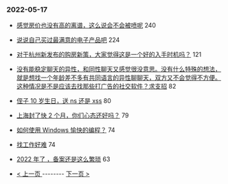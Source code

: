 ### 2022-05-17 
- [感觉房价也没有高的离谱，这么说会不会被喷呢](https://www.v2ex.com/t/853391) 240
- [说说自己买过最满意的电子产品吧](https://www.v2ex.com/t/853340) 224
- [对于杭州新发布的购房新策，大家觉得这是一个好的入手时机吗？](https://www.v2ex.com/t/853360) 121
- [没有能稳定聊天的异性，和同性聊天又感觉很没意思。没有什么特殊的想法，就是想找一个年龄差不多有共同语言的异性聊聊天，双方又不会觉得不方便。这种情况是不是应该去找那些打广告的社交软件？求支招](https://www.v2ex.com/t/853327) 82
- [侄子 10 岁生日，送 ns 还是 xss](https://www.v2ex.com/t/853342) 80
- [上海封了快 2 个月，你们心态还好吗？](https://www.v2ex.com/t/853436) 79
- [如何使用 Windows 愉快的编程？](https://www.v2ex.com/t/853292) 74
- [找工作好难](https://www.v2ex.com/t/853368) 74
- [2022 年了 ，备案还是这么繁琐](https://www.v2ex.com/t/853461) 63 

- [ < 上一页 ](https://github.com/able8/v2ex-hot-record/blob/master/2022-05-16.md) -------- [ 下一页 > ](https://github.com/able8/v2ex-hot-record/blob/master/2022-05-18.md)